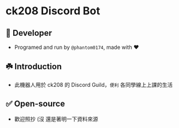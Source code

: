 # ck208 Discord Bot

## 🔧 Developer
- Programed and run by `@phantom0174`, made with ❤️️

## ☘️ Introduction
- 此機器人用於 ck208 的 Discord Guild，`便利` 各同學線上上課的生活

## ✅ Open-source
- 歡迎照抄 (沒 還是著明一下資料來源